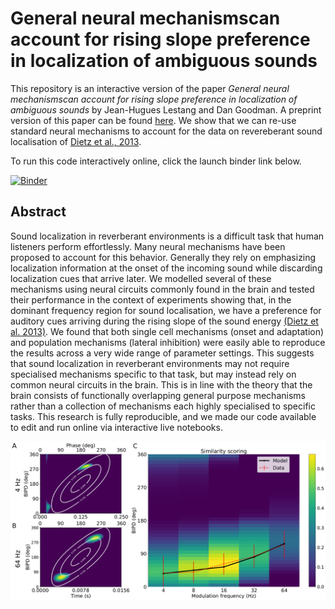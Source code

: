 # General neural mechanismscan account for rising slope preference in localization of ambiguous sounds 

This repository is an interactive version of the paper *General neural mechanismscan account for rising slope preference in localization of ambiguous sounds*
by Jean-Hugues Lestang and Dan Goodman. A preprint version of this paper can be found [here](https://www.biorxiv.org/content/10.1101/687178v2). We show that we can re-use standard neural mechanisms to account for the data
on revereberant sound localisation of [Dietz et al., 2013](https://www.pnas.org/content/110/37/15151).

To run this code interactively online, click the launch binder link below.

[![Binder](https://mybinder.org/badge_logo.svg)](https://mybinder.org/v2/gh/neural-reckoning/simple_ambb_modelling/master?filepath=index.ipynb)

## Abstract

Sound localization in reverberant environments is a difficult task that human listeners perform effortlessly. Many neural mechanisms have been proposed to account for this behavior. Generally they rely on emphasizing localization information at the onset of the incoming sound while discarding localization cues that arrive later. We modelled several of these mechanisms using neural circuits commonly found in the brain and tested their performance in the context of experiments showing that, in the dominant frequency region for sound localisation, we have a preference for auditory cues arriving during the rising slope of the sound energy [(Dietz et al. 2013)](https://www.pnas.org/content/110/37/15151). We found that both single cell mechanisms (onset and adaptation) and population mechanisms (lateral inhibition) were easily able to reproduce the results across a very wide range of parameter settings. This suggests that sound localization in reverberant environments may not require specialised mechanisms specific to that task, but may instead rely on common neural circuits in the brain. This is in line with the theory that the brain consists of functionally overlapping general purpose mechanisms rather than a collection of mechanisms each highly specialised to specific tasks. This research is fully reproducible, and we made our code available to edit and run online via interactive live notebooks. 

![Basic mechanisms of the population model](fig_basic_mech.png?raw=true "Basic mechanisms of the population model")
